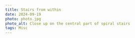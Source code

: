 ```yaml
---
title: Stairs from within
date: 2024-09-19
photo: photo.jpg
photo_alt: Close up on the central part of spiral stairs
tags: Misc
---
```

